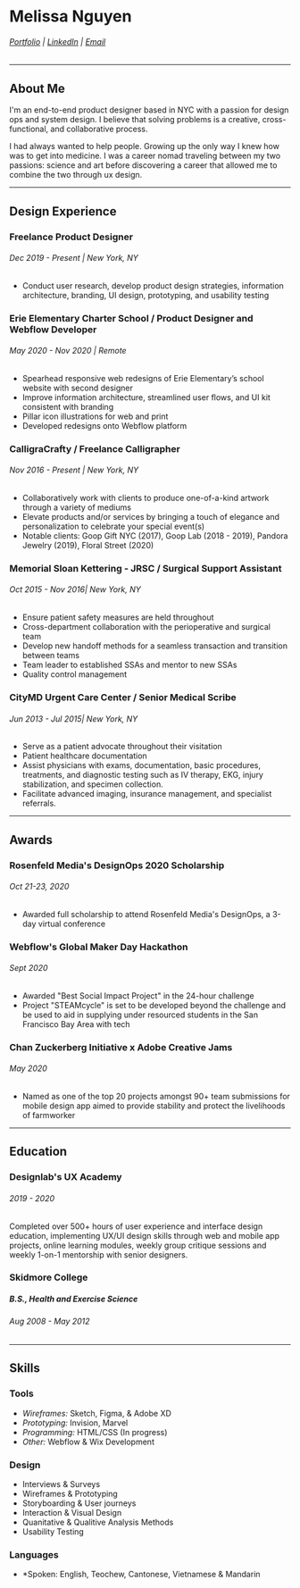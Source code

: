 # Melissa Nguyen
###### [Portfolio](http://melissanguyen.design) | [LinkedIn](https://www.linkedin.com/in/mnguyen320) | [Email](hello@melissanguyen.design)

___
## About Me

I'm an end-to-end product designer based in NYC with a passion for design ops and system design. I believe that solving problems is a creative, cross-functional, and collaborative process.

I had always wanted to help people. Growing up the only way I knew how was to get into medicine.  I was a career nomad traveling between my two passions: science and art before discovering a career that allowed me to combine the two through ux design. 

___
## Design Experience

### Freelance Product Designer 
###### Dec 2019 - Present | New York, NY
* <p>Conduct user research, develop product design strategies, information architecture, branding, UI design, prototyping, and usability testing </p> 

### Erie Elementary Charter School / Product Designer and Webflow Developer
###### May 2020 - Nov 2020 | Remote
* Spearhead responsive web redesigns of Erie Elementary’s school website with second designer
* Improve information architecture, streamlined user flows, and UI kit consistent with branding
* Pillar icon illustrations for web and print
* Developed redesigns onto Webflow platform

### CalligraCrafty / Freelance Calligrapher
###### Nov 2016 - Present | New York, NY
* Collaboratively work with clients to produce one-of-a-kind artwork through a variety of mediums
* Elevate products and/or services by bringing a touch of elegance and personalization to celebrate your special event(s)
* Notable clients: Goop Gift NYC (2017), Goop Lab (2018 - 2019), Pandora Jewelry (2019), Floral Street (2020)

### Memorial Sloan Kettering - JRSC / Surgical Support Assistant
###### Oct 2015 - Nov 2016| New York, NY
* Ensure patient safety measures are held throughout
* Cross-department collaboration with the perioperative and surgical team
* Develop new handoff methods for a seamless transaction and transition between teams
* Team leader to established SSAs and mentor to new SSAs
* Quality control management

### CityMD Urgent Care Center / Senior Medical Scribe
###### Jun 2013 - Jul 2015| New York, NY
* Serve as a patient advocate throughout their visitation
* Patient healthcare documentation
* Assist physicians with exams, documentation, basic procedures, treatments, and diagnostic testing such as IV therapy, EKG, injury stabilization, and specimen collection.
* Facilitate advanced imaging, insurance management, and specialist referrals.

___
## Awards

### Rosenfeld Media's DesignOps 2020 Scholarship
###### Oct 21-23, 2020
* Awarded full scholarship to attend Rosenfeld Media's DesignOps, a 3-day virtual conference 

### Webflow's Global Maker Day Hackathon
###### Sept 2020
* Awarded "Best Social Impact Project" in the 24-hour challenge
* Project "STEAMcycle" is set to be developed beyond the challenge and be used to aid in supplying under resourced students in the San Francisco Bay Area with tech

### Chan Zuckerberg Initiative x Adobe Creative Jams
###### May 2020
* Named as one of the top 20 projects amongst 90+ team submissions for mobile design app aimed to provide stability and protect the livelihoods of farmworker
___
## Education

### Designlab's UX Academy 
###### 2019 - 2020
<p>Completed over 500+ hours of user experience and interface design education, implementing UX/UI design skills through web and mobile app projects, online learning modules, weekly group critique sessions and weekly 1-on-1 mentorship with senior designers. </p>

### Skidmore College
##### B.S., Health and Exercise Science
###### Aug 2008 - May 2012

___
## Skills

### Tools
* *Wireframes:* Sketch, Figma, & Adobe XD
* *Prototyping:* Invision, Marvel
* *Programming:* HTML/CSS (In progress)
* *Other:* Webflow & Wix Development

### Design
* Interviews & Surveys
* Wireframes & Prototyping
* Storyboarding & User journeys
* Interaction & Visual Design
* Quanitative & Qualitive Analysis Methods
* Usability Testing

### Languages
* *Spoken: English, Teochew, Cantonese, Vietnamese & Mandarin


